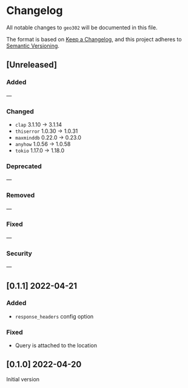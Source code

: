 # Changelog

All notable changes to `geo302` will be documented in this file.

The format is based on [Keep a Changelog](https://keepachangelog.com/en/1.0.0/),
and this project adheres to [Semantic Versioning](https://semver.org/spec/v2.0.0.html).

## [Unreleased]

### Added

—

### Changed

- `clap` 3.1.10 -> 3.1.14
- `thiserror` 1.0.30 -> 1.0.31
- `maxminddb` 0.22.0 -> 0.23.0
- `anyhow` 1.0.56 -> 1.0.58
- `tokio` 1.17.0 -> 1.18.0

### Deprecated

—

### Removed

—

### Fixed

—

### Security

—

## [0.1.1] 2022-04-21

### Added

- `response_headers` config option

### Fixed

- Query is attached to the location

## [0.1.0] 2022-04-20

Initial version

